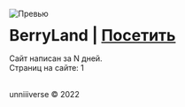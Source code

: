 ![Превью](https://static.unniv.info/preview/berryland/preview.png)
<h1 style="margin: 0; margin-bottom: 16px;">BerryLand | <a href="https://unniv.info/p/22/berryland/">Посетить</a></h1>
<p style="margin: 0;">Сайт написан за N дней.</p>
<p style="margin: 0;">Страниц на сайте: 1</p>

<br>

unniiiverse © 2022